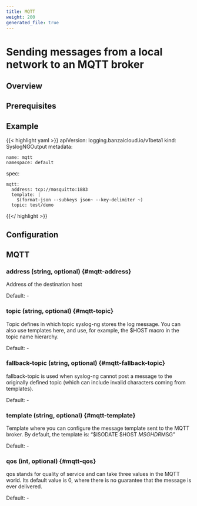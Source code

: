 ```yaml
---
title: MQTT
weight: 200
generated_file: true
---
```


# Sending messages from a local network to an MQTT broker
## Overview

 ## Prerequisites

 ## Example

 {{< highlight yaml >}}
 apiVersion: logging.banzaicloud.io/v1beta1
 kind: SyslogNGOutput
 metadata:

	name: mqtt
	namespace: default

 spec:

	mqtt:
	  address: tcp://mosquitto:1883
	  template: |
	    $(format-json --subkeys json~ --key-delimiter ~)
	  topic: test/demo

 {{</ highlight >}}

## Configuration
## MQTT

### address (string, optional) {#mqtt-address}

Address of the destination host 

Default: -

### topic (string, optional) {#mqtt-topic}

Topic defines in which topic syslog-ng stores the log message. You can also use templates here, and use, for example, the $HOST macro in the topic name hierarchy. 

Default: -

### fallback-topic (string, optional) {#mqtt-fallback-topic}

fallback-topic is used when syslog-ng cannot post a message to the originally defined topic (which can include invalid characters coming from templates). 

Default: -

### template (string, optional) {#mqtt-template}

Template where you can configure the message template sent to the MQTT broker. By default, the template is: “$ISODATE $HOST $MSGHDR$MSG” 

Default: -

### qos (int, optional) {#mqtt-qos}

qos stands for quality of service and can take three values in the MQTT world. Its default value is 0, where there is no guarantee that the message is ever delivered. 

Default: -


